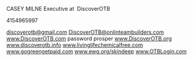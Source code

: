 CASEY MILNE
Executive at 
DiscoverOTB

4154965997


discoverotb@gmail.com 
DiscoverOTB@onlinteambuilders.com
www.DiscoverOTB.com password prosper
www.DiscoverOTB.org 
www.discoverotb.info 
www.livinglifechemicalfree.com
www.gogreengetpaid.com 
www.ewg.org/skindeep 
www.OTBLogin.com
